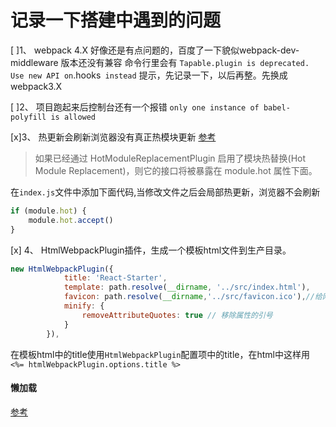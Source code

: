 # 记录一下搭建中遇到的问题

 [ ]1、 webpack 4.X 好像还是有点问题的，百度了一下貌似webpack-dev-middleware 版本还没有兼容 命令行里会有 ` Tapable.plugin is deprecated. Use new API on `.hooks` instead` 提示，先记录一下，以后再整。先换成webpack3.X

 [ ]2、 项目跑起来后控制台还有一个报错 `only one instance of babel-polyfill is allowed`

 [x]3、 热更新会刷新浏览器没有真正热模块更新 [参考](http://www.css88.com/doc/webpack/api/hot-module-replacement/)

>如果已经通过 HotModuleReplacementPlugin 启用了模块热替换(Hot Module Replacement)，则它的接口将被暴露在 module.hot 属性下面。

在`index.js`文件中添加下面代码,当修改文件之后会局部热更新，浏览器不会刷新

```js
if (module.hot) {
    module.hot.accept()
}
```

[x] 4、 HtmlWebpackPlugin插件，生成一个模板html文件到生产目录。

``` js
new HtmlWebpackPlugin({
            title: 'React-Starter',
            template: path.resolve(__dirname, '../src/index.html'),
            favicon: path.resolve(__dirname,'../src/favicon.ico'),//给网站加上小图标
            minify: {
                removeAttributeQuotes: true // 移除属性的引号
            }
        }),
```
在模板html中的title使用`HtmlWebpackPlugin`配置项中的title，在html中这样用 `<%= htmlWebpackPlugin.options.title %>`


#### 懒加载 

[参考](https://reacttraining.com/react-router/web/guides/code-splitting)

